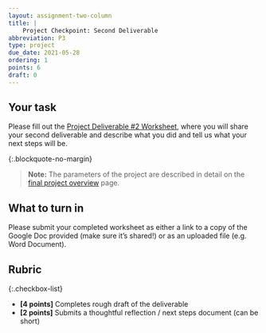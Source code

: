 ```yaml
---
layout: assignment-two-column
title: |
    Project Checkpoint: Second Deliverable
abbreviation: P3
type: project
due_date: 2021-05-28
ordering: 1 
points: 6
draft: 0
---
```


## Your task
Please fill out the <a href="https://docs.google.com/document/d/1gk5xQ72D8Z9Worv_SVxV4DnKoyvMEPp_1pi_n71HRP0/edit?usp=sharing" target="_blank">Project Deliverable #2 Worksheet</a>, where you will share your second deliverable and describe what you did and tell us what your next steps will be.

{:.blockquote-no-margin}
> **Note:** The parameters of the project are described in detail on the [final project overview](../project-description) page.

## What to turn in
Please submit your completed worksheet as either a link to a copy of the Google Doc provided (make sure it’s shared!) or as an uploaded file (e.g. Word Document).

## Rubric

{:.checkbox-list}
* **[4 points]** Completes rough draft of the deliverable
* **[2 points]** Submits a thoughtful reflection / next steps document (can be short)